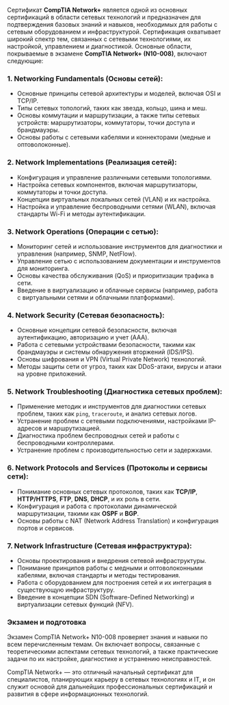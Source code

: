 Сертификат **CompTIA Network+** является одной из основных сертификаций в области сетевых технологий и предназначен для подтверждения базовых знаний и навыков, необходимых для работы с сетевым оборудованием и инфраструктурой. Сертификация охватывает широкий спектр тем, связанных с сетевыми технологиями, их настройкой, управлением и диагностикой. Основные области, покрываемые в экзамене **CompTIA Network+ (N10-008)**, включают следующие:

### 1. **Networking Fundamentals (Основы сетей)**:
   - Основные принципы сетевой архитектуры и моделей, включая OSI и TCP/IP.
   - Типы сетевых топологий, таких как звезда, кольцо, шина и меш.
   - Основы коммутации и маршрутизации, а также типы сетевых устройств: маршрутизаторы, коммутаторы, точки доступа и брандмауэры.
   - Основы работы с сетевыми кабелями и коннекторами (медные и оптоволоконные).

### 2. **Network Implementations (Реализация сетей)**:
   - Конфигурация и управление различными сетевыми топологиями.
   - Настройка сетевых компонентов, включая маршрутизаторы, коммутаторы и точки доступа.
   - Концепции виртуальных локальных сетей (VLAN) и их настройка.
   - Настройка и управление беспроводными сетями (WLAN), включая стандарты Wi-Fi и методы аутентификации.

### 3. **Network Operations (Операции с сетью)**:
   - Мониторинг сетей и использование инструментов для диагностики и управления (например, SNMP, NetFlow).
   - Управление сетью с использованием документации и инструментов для мониторинга.
   - Основы качества обслуживания (QoS) и приоритизации трафика в сети.
   - Введение в виртуализацию и облачные сервисы (например, работа с виртуальными сетями и облачными платформами).

### 4. **Network Security (Сетевая безопасность)**:
   - Основные концепции сетевой безопасности, включая аутентификацию, авторизацию и учет (AAA).
   - Работа с сетевыми устройствами безопасности, такими как брандмауэры и системы обнаружения вторжений (IDS/IPS).
   - Основы шифрования и VPN (Virtual Private Network) технологий.
   - Методы защиты сети от угроз, таких как DDoS-атаки, вирусы и атаки на уровне приложений.

### 5. **Network Troubleshooting (Диагностика сетевых проблем)**:
   - Применение методик и инструментов для диагностики сетевых проблем, таких как `ping`, `traceroute`, и анализ сетевых логов.
   - Устранение проблем с сетевыми подключениями, настройками IP-адресов и маршрутизацией.
   - Диагностика проблем беспроводных сетей и работы с беспроводными контроллерами.
   - Устранение проблем с производительностью сети и задержками.

### 6. **Network Protocols and Services (Протоколы и сервисы сети)**:
   - Понимание основных сетевых протоколов, таких как **TCP/IP**, **HTTP/HTTPS**, **FTP**, **DNS**, **DHCP**, и их роль в сети.
   - Конфигурация и работа с протоколами динамической маршрутизации, такими как **OSPF** и **BGP**.
   - Основы работы с NAT (Network Address Translation) и конфигурация портов и сервисов.

### 7. **Network Infrastructure (Сетевая инфраструктура)**:
   - Основы проектирования и внедрения сетевой инфраструктуры.
   - Понимание принципов работы с медными и оптоволоконными кабелями, включая стандарты и методы тестирования.
   - Работа с оборудованием для построения сетей и их интеграция в существующую инфраструктуру.
   - Введение в концепции SDN (Software-Defined Networking) и виртуализации сетевых функций (NFV).

### Экзамен и подготовка
Экзамен CompTIA Network+ N10-008 проверяет знания и навыки по всем перечисленным темам. Он включает вопросы, связанные с теоретическими аспектами сетевых технологий, а также практические задачи по их настройке, диагностике и устранению неисправностей.

CompTIA Network+ — это отличный начальный сертификат для специалистов, планирующих карьеру в сетевых технологиях и IT, и он служит основой для дальнейших профессиональных сертификаций и развития в сфере информационных технологий.